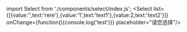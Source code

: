  import Select from './components/select/index.js';
 <Select  list={[{value:'',text:'rere'},{value:'1',text:'text1'},{value:2,text:'text2'}]} onChange={function(){console.log('test')}} placeholder="请您选择"/>
